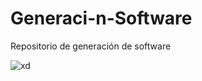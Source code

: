 # Generaci-n-Software
Repositorio de generación de software




![xd](https://github.com/user-attachments/assets/b6126aae-6410-4a8b-a738-7014b3f1d187)
